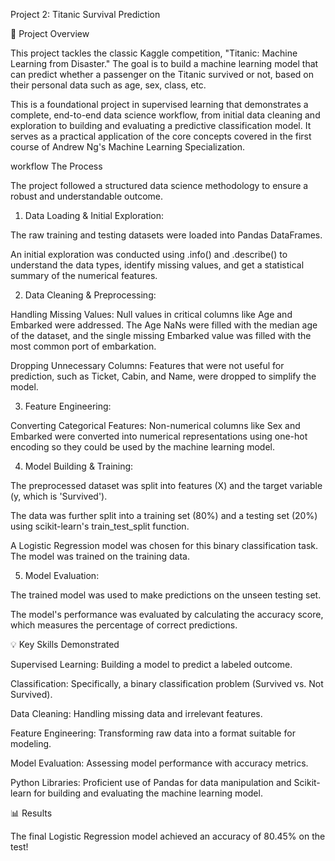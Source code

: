 Project 2: Titanic Survival Prediction

🚢 Project Overview

This project tackles the classic Kaggle competition, "Titanic: Machine Learning from Disaster." The goal is to build a machine learning model that can predict whether a passenger on the Titanic survived or not, based on their personal data such as age, sex, class, etc.

This is a foundational project in supervised learning that demonstrates a complete, end-to-end data science workflow, from initial data cleaning and exploration to building and evaluating a predictive classification model. It serves as a practical application of the core concepts covered in the first course of Andrew Ng's Machine Learning Specialization.

workflow The Process

The project followed a structured data science methodology to ensure a robust and understandable outcome.

1. Data Loading & Initial Exploration:

The raw training and testing datasets were loaded into Pandas DataFrames.

An initial exploration was conducted using .info() and .describe() to understand the data types, identify missing values, and get a statistical summary of the numerical features.

2. Data Cleaning & Preprocessing:

Handling Missing Values: Null values in critical columns like Age and Embarked were addressed. The Age NaNs were filled with the median age of the dataset, and the single missing Embarked value was filled with the most common port of embarkation.

Dropping Unnecessary Columns: Features that were not useful for prediction, such as Ticket, Cabin, and Name, were dropped to simplify the model.

3. Feature Engineering:

Converting Categorical Features: Non-numerical columns like Sex and Embarked were converted into numerical representations using one-hot encoding so they could be used by the machine learning model.

4. Model Building & Training:

The preprocessed dataset was split into features (X) and the target variable (y, which is 'Survived').

The data was further split into a training set (80%) and a testing set (20%) using scikit-learn's train_test_split function.

A Logistic Regression model was chosen for this binary classification task. The model was trained on the training data.

5. Model Evaluation:

The trained model was used to make predictions on the unseen testing set.

The model's performance was evaluated by calculating the accuracy score, which measures the percentage of correct predictions.

💡 Key Skills Demonstrated

Supervised Learning: Building a model to predict a labeled outcome.

Classification: Specifically, a binary classification problem (Survived vs. Not Survived).

Data Cleaning: Handling missing data and irrelevant features.

Feature Engineering: Transforming raw data into a format suitable for modeling.

Model Evaluation: Assessing model performance with accuracy metrics.

Python Libraries: Proficient use of Pandas for data manipulation and Scikit-learn for building and evaluating the machine learning model.

📊 Results

The final Logistic Regression model achieved an accuracy of 80.45% on the test!
